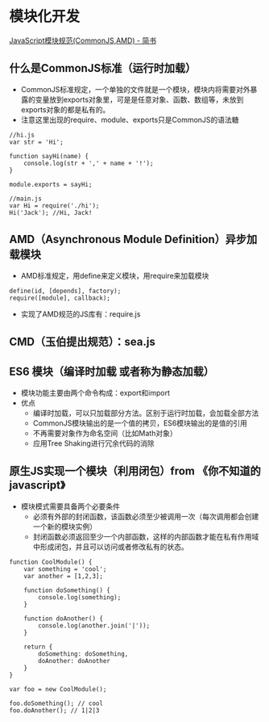 # 模块化开发
[JavaScript模块规范(CommonJS,AMD) - 简书](https://www.jianshu.com/p/fc858878d891)

## 什么是CommonJS标准（运行时加载）
* CommonJS标准规定，一个单独的文件就是一个模块，模块内将需要对外暴露的变量放到exports对象里，可是是任意对象、函数、数组等，未放到exports对象的都是私有的。
* 注意这里出现的require、module、exports只是CommonJS的语法糖

```
//hi.js
var str = 'Hi';

function sayHi(name) {
	console.log(str + ',' + name + '!');
}

module.exports = sayHi;

//main.js
var Hi = require('./hi');
Hi('Jack'); //Hi, Jack!
```

## AMD（Asynchronous Module Definition）异步加载模块
* AMD标准规定，用define来定义模块，用require来加载模块
```
define(id, [depends], factory);
require([module], callback);
```
* 实现了AMD规范的JS库有：require.js

## CMD（玉伯提出规范）：sea.js

## ES6 模块（编译时加载 或者称为静态加载）
* 模块功能主要由两个命令构成：export和import
* 优点
	* 编译时加载，可以只加载部分方法。区别于运行时加载，会加载全部方法
	* CommonJS模块输出的是一个值的拷贝，ES6模块输出的是值的引用
	* 不再需要对象作为命名空间（比如Math对象）
	* 应用Tree Shaking进行冗余代码的消除

## 原生JS实现一个模块（利用闭包）from 《你不知道的javascript》
* 模块模式需要具备两个必要条件
	* 必须有外部的封闭函数，该函数必须至少被调用一次（每次调用都会创建一个新的模块实例）
	* 封闭函数必须返回至少一个内部函数，这样的内部函数才能在私有作用域中形成闭包，并且可以访问或者修改私有的状态。
```
function CoolModule() {
	var something = 'cool';
	var another = [1,2,3];

	function doSomething() {
		console.log(something);	
	}

	function doAnother() {
		console.log(another.join('|'));
	}

	return {
		doSomething: doSomething,
		doAnother: doAnother	
	}
}

var foo = new CoolModule();

foo.doSomething(); // cool
foo.doAnother(); // 1|2|3

```

